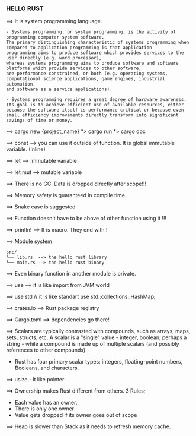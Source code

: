 ### HELLO RUST ###

==> It is system programming language.
```
- Systems programming, or system programming, is the activity of programming computer system software.
The primary distinguishing characteristic of systems programming when compared to application programming is that application 
programming aims to produce software which provides services to the user directly (e.g. word processor), 
whereas systems programming aims to produce software and software platforms which provide services to other software, 
are performance constrained, or both (e.g. operating systems, computational science applications, game engines, industrial automation, 
and software as a service applications).

- Systems programming requires a great degree of hardware awareness. Its goal is to achieve efficient use of available resources, either 
because the software itself is performance critical or because even small efficiency improvements directly transform into significant 
savings of time or money.

```

==> cargo new {project_name} *> cargo run *> cargo doc

==> const --> you can use it outside of function. It is global immutable variable. (Inline)

==> let   --> immutable variable

==> let mut --> mutable variable

==> There is no GC. Data is dropped directly after scope!!!

==> Memory safety is guaranteed in compile time.

==> Snake case is suggested

==> Function doesn't have to be above of other function using it !!!

==> println! ==> It is macro. They end with !

==> Module system
```
src/
└── lib.rs  --> the hello rust library  
└── main.rs --> the hello rust binary 
```

==> Even binary function in another module is private.

==> use ==> it is like import from JVM world

==> use std // it is like standart
use std::collections::HashMap;

==> crates.io ==> Rust package registry

==> Cargo.toml ==> dependencies go there!

==> Scalars are typically contrasted with compounds, such as arrays, maps, sets, structs, etc. A scalar is a 
"single" value - integer, boolean, perhaps a string - while a compound is made up of multiple scalars (and possibly references to other compounds).
- Rust has four primary scalar types: integers, floating-point numbers, Booleans, and characters.

==> usize - it like pointer

==> Ownership makes Rust different from others.
3 Rules;
- Each value has an owner. 
- There is only one owner
- Value gets dropped if its owner goes out of scope

==> Heap is slower than Stack as it needs to refresh memory cache.